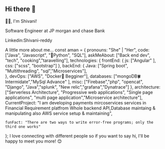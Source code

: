 ## Hi there 👋


🙏🏻, I'm Shivani! 


Software Engineer at JP morgan and chase Bank

Linkedin:Shivani-reddy 



A little more about me...
const aman = {
    pronouns: "She" | "Her",
    code: ["Java", "Javascript", "🐍Python", "SQL"],
    askMeAbout: ["Back end dev", "tech", "cooking","taravelling"],
    technologies: {
        frontEnd: {
            js: ["Angular" ],
            css: ["scss", "bootstrap"]
        },
        backEnd: {
            Java: ["Spring boot", "Multithreading", "sql","Microservices"],  
        },
        devOps: ["AWS", "Docker🐳 Begginer"],
        databases: ["mongoDB🍀 Intermidate","MySql Advance" ],
        misc: ["Firebase","php", "opencat", "Django", "Java","splunk", "New relic","grafana","Dynatrace"]
    },
    architecture: ["Serverless Architecture", "Progressive web applications", "Single page applications", "multi page application","Microservice architecture"],
    CurrentProject: "I am developing payments mircoservices services in Financial Requirement platfrom Whole backend API,Database maintaing & manipulating also AWS service setup & maintaining",
   
    funFact: "There are two ways to write error-free programs; only the third one works"
};
 I love connecting with different people so if you want to say hi, I'll be happy to meet you more! 😊
 


